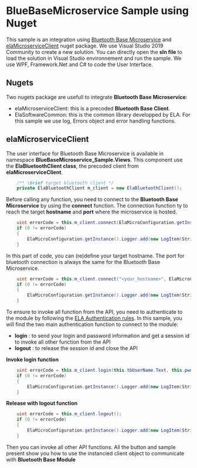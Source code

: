 # BlueBaseMicroservice Sample using Nuget
This sample is an integration using [Bluetooth Base Microservice][here_ela_sdk] and [elaMicroserviceClient][here_ela_nuget] nuget package. We use Visual Studio 2019 Community to create a new solution. You can directly open the **sln file** to load the solution in Visual Studio environnement and run the sample. We use WPF, Framework.Net and C# to code the User Interface.

## Nugets
Two nugets package are usefull to integrate **Bluetooth Base Microservice**:
- elaMicroserviceClient: this is a precoded **Bluetooth Base Client**.
- ElaSoftwareCommon: this is the common library developped by ELA. For this sample we use log, Errors object and error handling functions.

## elaMicroserviceClient
The user interface for Bluetooth Base Microservice is available in namespace **BlueBaseMicroservice_Sample.Views**. This component use the **ElaBluetoothClient class**, the precoded client from **elaMicroserviceClient**.
```C#
	/** \brief target bluetooth client */
	private ElaBluetoothClient m_client = new ElaBluetoothClient();
```

Before calling any function, you need to connect to the **Bluetooth Base Microservice** by using the **connect** function. The connection function ty to reach the target **hostname** and **port** where the microservice is hosted.
```C#                
	uint errorCode = this.m_client.connect(ElaMicroConfiguration.getInstance().Settings.BluetoothConfiguration.GrpcHostName, ElaMicroConfiguration.getInstance().Settings.BluetoothConfiguration.GrpcPort);
	if (0 != errorCode)
	{
		ElaMicroConfiguration.getInstance().Logger.add(new LogItem(String.Format("An error occur during connection : error code {0}", errorCode)));
	}
```

In this part of code, you can (re)define your target hostname. The port for bluetooth connection is always the same for the Bluetooth Base Microservice.
```C#                
	uint errorCode = this.m_client.connect("<your_hostname>", ElaMicroConfiguration.getInstance().Settings.BluetoothConfiguration.GrpcPort);
	if (0 != errorCode)
	{
		ElaMicroConfiguration.getInstance().Logger.add(new LogItem(String.Format("An error occur during connection : error code {0}", errorCode)));
	}
```

To ensure to invoke all function from the API, you need to authenticate to the module by following the [ELA Authentication rules][here_ela_authentication]. In this sample, you will find the two main authentication function to connect to the module:
- **login** : to send your login and password information and get a session id to invoke all other function from the API
- **logout** : to release the session id and close the API

**Invoke login function**
```C#   
	uint errorCode = this.m_client.login(this.tbUserName.Text, this.pwdUser.Password);
	if (0 != errorCode)
	{
		ElaMicroConfiguration.getInstance().Logger.add(new LogItem(String.Format("Authentication Connect failed : error code {0}", errorCode)));
	}
```

**Release with logout function**
```C#   
	uint errorCode = this.m_client.logout();
	if (0 != errorCode)
	{
		ElaMicroConfiguration.getInstance().Logger.add(new LogItem(String.Format("Authentication Disconnect failed : error code {0}", errorCode)));
	}
```

Then you can invoke all other API functions. All the button and sample present show you how to use the instancied client object to communicate with **Bluetooth Base Module**

[here_ela_sdk]: https://github.com/elaInnovation/ELA-Microservices

[here_ela_nuget]: https://www.nuget.org/packages/elaMicroserviceClient/

[here_ela_authentication]: https://github.com/elaInnovation/ELA-Microservices#authentication